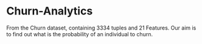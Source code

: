 # Churn-Analytics
From the Churn dataset, containing 3334 tuples and 21 Features. Our aim is to find out what is the probability of an individual to churn.
